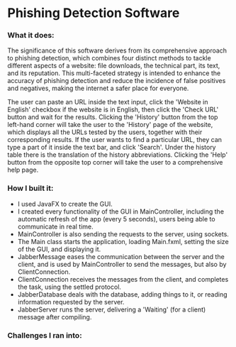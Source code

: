 # Phishing Detection Software

### What it does:

The significance of this software derives from its comprehensive approach to phishing detection, which combines four distinct methods to tackle different aspects of a website: file downloads, the technical part, its text, and its reputation. This multi-faceted strategy is intended to enhance the accuracy of phishing detection and reduce the incidence of false positives and negatives, making the internet a safer place for everyone. 

The user can paste an URL inside the text input, click the 'Website in English' checkbox if the website is in English, then click the 'Check URL' button and wait for the results. Clicking the 'History' button from the top left-hand corner will take the user to the 'History' page of the website, which displays all the URLs tested by the users, together with their corresponding results. If the user wants to find a particular URL, they can type a part of it inside the text bar, and click 'Search'. Under the history table there is the translation of the history abbreviations. Clicking the 'Help' button from the opposite top corner will take the user to a comprehensive help page.

### How I built it:

- I used JavaFX to create the GUI.
- I created every functionality of the GUI in MainController, including the automatic refresh of the app (every 5 seconds), users being able to communicate in real time.
- MainController is also sending the requests to the server, using sockets.
- The Main class starts the application, loading Main.fxml, setting the size of the GUI, and displaying it.
- JabberMessage eases the communication between the server and the client, and is used by MainController to send the messages, but also by ClientConnection.
- ClientConnection receives the messages from the client, and completes the task, using the settled protocol.
- JabberDatabase deals with the database, adding things to it, or reading information requested by the server.
- JabberServer runs the server, delivering a 'Waiting' (for a client) message after compiling.

### Challenges I ran into:
